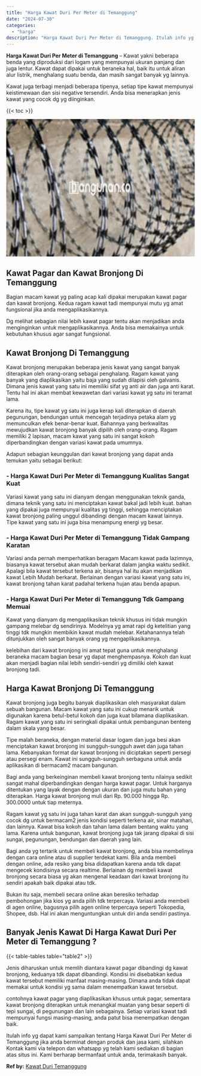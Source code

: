 ```yaml
---
title: "Harga Kawat Duri Per Meter di Temanggung"
date: "2024-07-30"
categories: 
  - "harga"
description: "Harga Kawat Duri Per Meter di Temanggung. Itulah info yg dapat kami sampaikan tentang Harga Kawat Duri Per Meter di Temanggung jika anda berminat dengan prod..."
---
```


**Harga Kawat Duri Per Meter di Temanggung** – Kawat yakni beberapa benda yang diproduksi dari logam yang mempunyai ukuran panjang dan juga lentur. Kawat dapat dipakai untuk beraneka hal, baik itu untuk aliran alur listrik, menghalang suatu benda, dan masih sangat banyak yg lainnya.

Kawat juga terbagi menjadi beberapa tipenya, setiap tipe kawat mempunyai keistimewaan dan sisi negative tersendiri. Anda bisa menerapkan jenis kawat yang cocok dg yg diinginkan.

{{< toc >}}

![Harga Kawat Duri Per Meter di Temanggung](/images/jual-kawat-murah32.png)

## Kawat Pagar dan Kawat Bronjong Di Temanggung

Bagian macam kawat yg paling acap kali dipakai merupakan kawat pagar dan kawat bronjong. Kedua ragam kawat tadi mempunyai mutu yg amat fungsional jika anda mengaplikasikannya.

Dg melihat sebagian nilai lebih kawat pagar tentu akan menjadikan anda menginginkan untuk mengaplikasikannya. Anda bisa memakainya untuk kebutuhan khusus agar sangat fungsional.

## Kawat Bronjong Di Temanggung

Kawat bronjong merupakan beberapa jenis kawat yang sangat banyak diterapkan oleh orang-orang sebagai penghalang. Ragam kawat yang banyak yang diaplikasikan yaitu baja yang sudah dilapisi oleh galvanis. Dimana jenis kawat yang satu ini memiliki sifat yg anti air dan juga anti karat. Tentu hal ini akan membat kewawetan dari variasi kawat yg satu ini teramat lama.

Karena itu, tipe kawat yg satu ini juga kerap kali diterapkan di daerah pegunungan, bendungan untuk mencegah terjadinya petaka alam yg memunculkan efek benar-benar kuat. Bahannya yang berkwalitas mewujudkan kawat bronjong banyak dipilih oleh orang-orang. Ragam memiliki 2 lapisan, macam kawat yang satu ini sangat kokoh diperbandingkan dengan variasi kawat pada umumnya.

Adapun sebagian keunggulan dari kawat bronjong yang dapat anda temukan yaitu sebagai berikut:

### \- Harga Kawat Duri Per Meter di Temanggung Kualitas Sangat Kuat

Variasi kawat yang satu ini dianyam dengan menggunakan teknik ganda, dimana teknik yang satu ini menciptakan kawat bakal jadi lebih kuat. bahan yang dipakai juga mempunyai kualitas yg tinggi, sehingga menciptakan kawat bronjong paling unggul dibandingi dengan macam kawat lainnya. Tipe kawat yang satu ini juga bisa menampung energi yg besar.

### \- Harga Kawat Duri Per Meter di Temanggung Tidak Gampang Karatan

Variasi anda pernah memperhatikan beragam Macam kawat pada lazimnya, biasanya kawat tersebut akan mudah berkarat dalam jangka waktu sedikit. Apalagi bila kawat tersebut terkena air, bisanya hal itu akan menjadikan kawat Lebih Mudah berkarat. Berlainan dengan variasi kawat yang satu ini, kawat bronjong tahan karat padahal terkena hujan atau benda apapun.

### \- Harga Kawat Duri Per Meter di Temanggung Tdk Gampang Memuai

Kawat yang dianyam dg mengaplikasikan teknik khusus ini tidak mungkin gampang melebar dg sendirinya. Modelnya yg amat rapi dg ketelitian yang tinggi tdk mungkin membikin kawat mudah melebar. Ketahanannya telah ditunjukkan oleh sangat banyak orang yg mengaplikasikannya.

kelebihan dari kawat bronjong ini amat tepat guna untuk menghalangi beraneka macam bagian besar yg dapat menghempasnya. Kokoh dan kuat akan menjadi bagian nilai lebih sendiri-sendiri yg dimiliki oleh kawat bronjong tadi.

## Harga Kawat Bronjong Di Temanggung

Kawat bronjong juga begitu banyak diaplikasikan oleh masyarakat dalam sebuah bangunan. Macam kawat yang satu ini cukup menarik untuk digunakan karena betul-betul kokoh dan juga kuat bilamana diaplikasikan. Ragam kawat yang satu ini seringkali dipakai untuk pembangunan benteng dalam skala yang besar.

Tipe malah beraneka, dengan material dasar logam dan juga besi akan menciptakan kawat bronjong ini sungguh-sungguh awet dan juga tahan lama. Kebanyakan format dar kawat bronjong ini diciptakan seperti persegi atau persegi enam. Kawat ini sungguh-sungguh serbaguna untuk anda aplikasikan di bermacam2 macam bangunan.

Bagi anda yang berkeinginan membeli kawat bronjong tentu nilainya sedikit sangat mahal diperbandingkan dengan harga kawat pagar. Untuk harganya ditentukan yang layak dengan dengan ukuran dan juga mutu bahan yang diterapkan. Harga kawat bronjong muli dari Rp. 90.000 hingga Rp. 300.0000 untuk tiap meternya.

Ragam kawat yg satu ini juga tahan karat dan akan sungguh-sungguh yang cocok dg untuk bermacam2 jenis kondisi seperti terkena air, sinar matahari, dan lainnya. Kawat bisa kokoh dan tahan lama dalam bentang waktu yang lama. Karena untuk bangunan, kawat bronjong juga tak jarang dipakai di sisi sungai, pegunungan, bendungan dan daerah yang lain.

Bagi anda yg tertarik untuk membeli kawat bronjong, anda bisa membelinya dengan cara online atau di supplier terdekat kami. Bila anda membeli dengan online, ada resiko yang bisa didapatkan karena anda tdk dapat mengecek kondisinya secara realtime. Berlainan dg membeli kawat bronjong secara biasa yg akan mengenal keadaan dari kawat bronjong itu sendiri apakah baik dipakai atau tdk.

Bukan itu saja, membeli secara online akan beresiko terhadap pembohongan jika kios yg anda pilih tdk terpercaya. Variasi anda membeli di agen online, bagusnya pilih agen online terpercaya seperti Tokopedia, Shopee, dsb. Hal ini akan menguntungkan untuk diri anda sendiri pastinya.

## Banyak Jenis Kawat Di Harga Kawat Duri Per Meter di Temanggung ?

{{< table-tables table="table2" >}}

Jenis diharuskan untuk memlih diantara kawat pagar dibandingi dg kawat bronjong, keduanya tdk dapat dibandingi. Kondisi ini disebabkan kedua kawat tersebut memiliki manfaat masing-masing. Dimana anda tidak dapat memakai untuk kondisi yg sama dalam menempatkan kawat tersebut.

contohnya kawat pagar yang diaplikasikan khusus untuk pagar, sementara kawat bronjong diterapkan untuk menangkal muatan yang besar seperti di tepi sungai, di pegunungan dan lain sebagainya. Setiap variasi kawat tadi mempunyai fungsi masing-masing, anda patut bisa menempatkan dengan baik.

Itulah info yg dapat kami sampaikan tentang Harga Kawat Duri Per Meter di Temanggung jika anda berminat dengan produk dan jasa kami, silahkan Kontak kami via telepon dan whatsapp yg telah kami sediakan di bagian atas situs ini. Kami berharap bermanfaat untuk anda, terimakasih banyak.

**Ref by:** [Kawat Duri Temanggung](https://id.wikipedia.org/wiki/Kawat)
